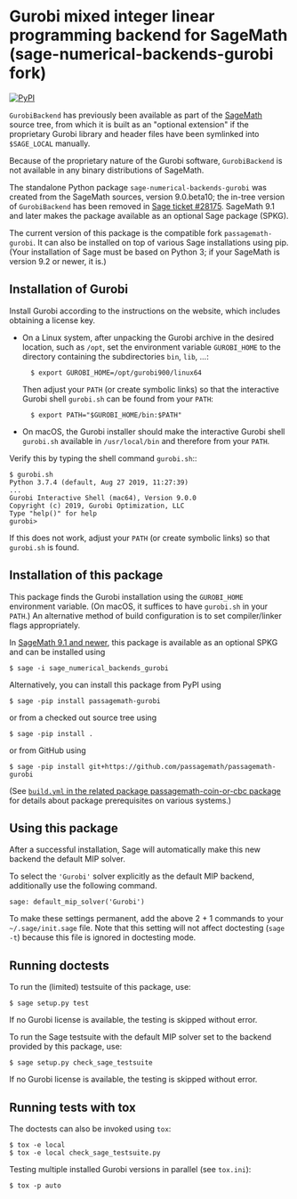 # Gurobi mixed integer linear programming backend for SageMath (sage-numerical-backends-gurobi fork)

[![PyPI](https://img.shields.io/pypi/v/passagemath-gurobi)](https://pypi.org/project/passagemath-gurobi/ "PyPI: passagemath-gurobi")

`GurobiBackend` has previously been available as part of the [SageMath](http://www.sagemath.org/) source tree,
from which it is built as an "optional extension" if the proprietary Gurobi library and header files have been symlinked into `$SAGE_LOCAL` manually.

Because of the proprietary nature of the Gurobi software, `GurobiBackend` is not available in any binary distributions of SageMath.

The standalone Python package `sage-numerical-backends-gurobi` was created from the SageMath sources, version 9.0.beta10; the in-tree version of `GurobiBackend` has been removed in [Sage ticket #28175](https://trac.sagemath.org/ticket/28175).  SageMath 9.1 and later makes the package available as an optional Sage package (SPKG).

The current version of this package is the compatible fork `passagemath-gurobi`.
It can also be installed on top of various Sage installations using pip.
(Your installation of Sage must be based on Python 3; if your SageMath is version 9.2 or newer, it is.)

## Installation of Gurobi

Install Gurobi according to the instructions on the website,
which includes obtaining a license key.

- On a Linux system, after unpacking the Gurobi archive in the desired location,
  such as `/opt`, set the environment variable `GUROBI_HOME` to the directory containing the subdirectories `bin`, `lib`, ...:

        $ export GUROBI_HOME=/opt/gurobi900/linux64

  Then adjust your `PATH` (or create symbolic links) so that the interactive Gurobi shell `gurobi.sh` can be found from your `PATH`:

        $ export PATH="$GUROBI_HOME/bin:$PATH"

- On macOS, the Gurobi installer should make the interactive Gurobi shell ``gurobi.sh`` available in `/usr/local/bin` and therefore from your ``PATH``.

Verify this by typing the shell command ``gurobi.sh``::

    $ gurobi.sh
    Python 3.7.4 (default, Aug 27 2019, 11:27:39)
    ...
    Gurobi Interactive Shell (mac64), Version 9.0.0
    Copyright (c) 2019, Gurobi Optimization, LLC
    Type "help()" for help
    gurobi>

If this does not work, adjust your ``PATH`` (or create symbolic links) so
that ``gurobi.sh`` is found.

## Installation of this package

This package finds the Gurobi installation using the `GUROBI_HOME` environment variable.  (On macOS, it suffices to have `gurobi.sh` in your ``PATH``.)
An alternative method of build configuration is to set compiler/linker flags appropriately.

In [SageMath 9.1 and newer](https://wiki.sagemath.org/ReleaseTours/sage-9.1#Easier_installation_of_optional_linear_and_mixed_integer_linear_optimization_backends), this package is available as an optional SPKG and can be installed using

    $ sage -i sage_numerical_backends_gurobi

Alternatively, you can install this package from PyPI using

    $ sage -pip install passagemath-gurobi

or from a checked out source tree using

    $ sage -pip install .

or from GitHub using

    $ sage -pip install git+https://github.com/passagemath/passagemath-gurobi

(See [`build.yml` in the related package passagemath-coin-or-cbc package](https://github.com/passagemath/passagemath-coin-or-cbc/blob/passagemath/.github/workflows/build.yml) for details about package prerequisites on various systems.)

## Using this package

After a successful installation, Sage will automatically make this new backend
the default MIP solver.

To select the `'Gurobi'` solver explicitly as the default MIP backend, additionally use the following command.

    sage: default_mip_solver('Gurobi')

To make these settings permanent, add the above 2 + 1 commands to your `~/.sage/init.sage` file.
Note that this setting will not affect doctesting (`sage -t`) because this file is ignored in doctesting mode.

## Running doctests

To run the (limited) testsuite of this package, use:

    $ sage setup.py test

If no Gurobi license is available, the testing is skipped without error.

To run the Sage testsuite with the default MIP solver set to the backend provided by this package, use:

    $ sage setup.py check_sage_testsuite

If no Gurobi license is available, the testing is skipped without error.

## Running tests with tox

The doctests can also be invoked using `tox`:

    $ tox -e local
    $ tox -e local check_sage_testsuite.py

Testing multiple installed Gurobi versions in parallel (see `tox.ini`):

    $ tox -p auto

